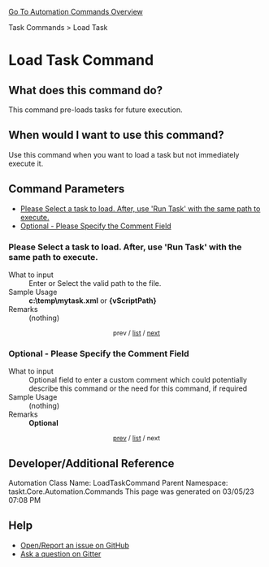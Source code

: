 <!--TITLE: Load Task Command -->
<!-- SUBTITLE: a command in the Task Commands group. -->
[Go To Automation Commands Overview](/automation-commands.md)


Task Commands &gt; Load Task


# Load Task Command


## What does this command do?
This command pre-loads tasks for future execution.


## When would I want to use this command?
Use this command when you want to load a task but not immediately execute it.


<a id="param_list"></a>
## Command Parameters
- [Please Select a task to load. After, use 'Run Task' with the same path to execute.](#param_0)
- [Optional - Please Specify the Comment Field](#param_1)


<a id="param_0"></a>
### Please Select a task to load. After, use 'Run Task' with the same path to execute.


<dl>
<dt>What to input</dt><dd>Enter or Select the valid path to the file.</dd>
<dt>Sample Usage</dt><dd><strong>c:\temp\mytask.xml</strong> or <strong>{vScriptPath}</strong></dd>
<dt>Remarks</dt><dd>(nothing)</dd>
</dl>




<div style="font-size: 90%; text-align: center">


prev / [list](#param_list) / [next](#param_1)


</div>


<a id="param_1"></a>
### Optional - Please Specify the Comment Field


<dl>
<dt>What to input</dt><dd>Optional field to enter a custom comment which could potentially describe this command or the need for this command, if required</dd>
<dt>Sample Usage</dt><dd>(nothing)</dd>
<dt>Remarks</dt><dd><strong>Optional</strong><br></dd>
</dl>




<div style="font-size: 90%; text-align: center">


[prev](#param_1) / [list](#param_list) / next


</div>


## Developer/Additional Reference
Automation Class Name: LoadTaskCommand
Parent Namespace: taskt.Core.Automation.Commands
This page was generated on 03/05/23 07:08 PM


## Help
- [Open/Report an issue on GitHub](https://github.com/rcktrncn/taskt/issues/new)
- [Ask a question on Gitter](https://gitter.im/taskt-rpa/Lobby)
